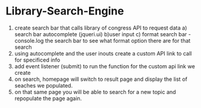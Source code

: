 # Library-Search-Engine

1) create search bar that calls library of congress API to request data
    a) search bar autocomplete (jqueri.ui)
    b)user input 
    c) format search bar - console.log the search bar to see what format option there are for that search
2) using autocomplete and the user inouts create a custom API link to call for specificed info
3) add event listener (submit) to run the function for the custom api link we create
4) on search, homepage will switch to result page and display the list of seaches we populated.
5) on that same page you will be able to search for a new topic and repopulate the page again.


    